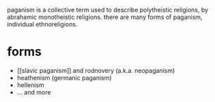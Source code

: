 paganism is a collective term used to describe polytheistic religions, by abrahamic monotheistic religions. there are many forms of paganism, individual ethnoreligions.
# forms
- [[slavic paganism]] and rodnovery (a.k.a. neopaganism)
- heathenism (germanic paganism)
- hellenism
- ... and more